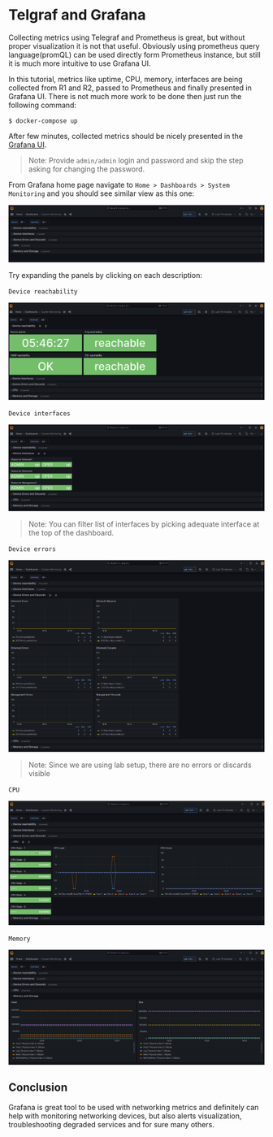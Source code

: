 # Telgraf and Grafana

Collecting metrics using Telegraf and Prometheus is great, but without proper visualization it is not that useful.
Obviously using prometheus query language(promQL) can be used directly form Prometheus instance, but still it is much more intuitive to use Grafana UI.

In this tutorial, metrics like uptime, CPU, memory, interfaces are being collected from R1 and R2, passed to Prometheus and finally presented in Grafana UI. There is not much more work to be done then just run the following command:

```
$ docker-compose up
```

After few minutes, collected metrics should be nicely presented in the [Grafana UI](http://0.0.0.0:3000). 

> Note: Provide `admin/admin` login and password and skip the step asking for changing the password.

From Grafana home page navigate to `Home > Dashboards > System Monitoring` and you should see similar view as this one:

![System Monitoring main view](./images/system_monitoring_main.png)

Try expanding the panels by clicking on each description:

`Device reachability`

![Device reachability](./images/device_reachability.png)

`Device interfaces`

![Device interfaces](./images/device_interfaces.png)

> Note: You can filter list of interfaces by picking adequate interface at the top of the dashboard.

`Device errors`

![Device errors](./images/device_errors.png)

> Note: Since we are using lab setup, there are no errors or discards visible 

`CPU`

![cpu](./images/cpu.png)

`Memory`

![memory](./images/memory.png)

## Conclusion

Grafana is great tool to be used with networking metrics and definitely can help with monitoring networking devices, but also alerts visualization, troubleshooting degraded services and for sure many others.
